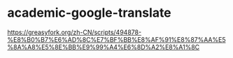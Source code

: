 # academic-google-translate
https://greasyfork.org/zh-CN/scripts/494878-%E8%B0%B7%E6%AD%8C%E7%BF%BB%E8%AF%91%E8%87%AA%E5%8A%A8%E5%8E%BB%E9%99%A4%E6%8D%A2%E8%A1%8C
